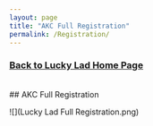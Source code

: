 ```yaml
---
layout: page
title: "AKC Full Registration"
permalink: /Registration/
---
```


<h3>
<a href="https://ryancaseymba.github.io/LuckyLad/">Back to Lucky Lad Home Page</a>
</h3>
<br />
## AKC Full Registration

![](Lucky Lad Full Registration.png)
